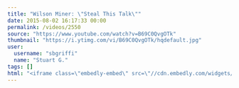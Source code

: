 ```yaml
---
title: "Wilson Miner: \"Steal This Talk\""
date: 2015-08-02 16:17:33 00:00
permalink: /videos/2550
source: "https://www.youtube.com/watch?v=B69C0QvgOTk"
thumbnail: "https://i.ytimg.com/vi/B69C0QvgOTk/hqdefault.jpg"
user:
  username: "sbgriffi"
  name: "Stuart G."
tags: []
html: "<iframe class=\"embedly-embed\" src=\"//cdn.embedly.com/widgets/media.html?src=https%3A%2F%2Fwww.youtube.com%2Fembed%2FB69C0QvgOTk%3Fwmode%3Dtransparent%26feature%3Doembed&wmode=transparent&url=https%3A%2F%2Fwww.youtube.com%2Fwatch%3Fv%3DB69C0QvgOTk&image=https%3A%2F%2Fi.ytimg.com%2Fvi%2FB69C0QvgOTk%2Fhqdefault.jpg&key=daaebf4d9cdd46779200162d0ca86e20&type=text%2Fhtml&schema=youtube\" width=\"854\" height=\"480\" scrolling=\"no\" frameborder=\"0\" allowfullscreen></iframe>"
---
```


